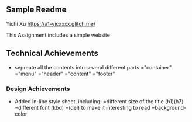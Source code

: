 Sample Readme
---

Yichi Xu
https://a1-yicxxxx.glitch.me/

This Assignment includes a simple website

## Technical Achievements
- <div> sepreate all the contents into several different parts
   ="container"
   ="menu"
   ="header"
   ="content"
   ="footer"

### Design Achievements
- Added in-line style sheet, including:
   =different size of the title (h1)(h7)
   =different font (kbd)
   =(del) to make it interesting to read
   =background-color
